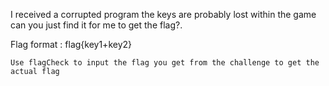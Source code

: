 I received a corrupted program the keys are probably lost within the game can you just find it for me to get the flag?.

Flag format : flag{key1+key2}

`Use flagCheck to input the flag you get from the challenge to get the actual flag`
